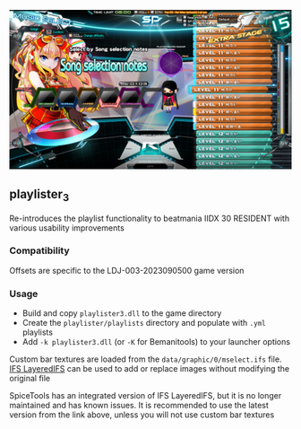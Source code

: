 ![In-game screenshot showing various custom categories](assets/images/screenshot.jpg)
## playlister<sub>3</sub>

Re-introduces the playlist functionality to beatmania IIDX 30 RESIDENT with various usability improvements

### Compatibility

Offsets are specific to the LDJ-003-2023090500 game version

### Usage

- Build and copy `playlister3.dll` to the game directory
- Create the `playlister/playlists` directory and populate with `.yml` playlists
- Add `-k playlister3.dll` (or `-K` for Bemanitools) to your launcher options

Custom bar textures are loaded from the `data/graphic/0/mselect.ifs` file. [IFS LayeredIFS](https://github.com/mon/ifs_layeredfs/releases/) can be used to add or replace images without modifying the original file

SpiceTools has an integrated version of IFS LayeredIFS, but it is no longer maintained and has known issues. It is recommended to use the latest version from the link above, unless you will not use custom bar textures